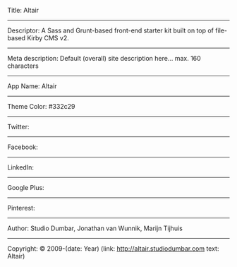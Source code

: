 Title: Altair

----

Descriptor: A Sass and Grunt-based front-end starter kit built on top of file-based Kirby CMS v2.

----

Meta description: Default (overall) site description here... max. 160 characters

----

App Name: Altair

----

Theme Color: #332c29

----

Twitter:

----

Facebook:

----

LinkedIn:

----

Google Plus:

----

Pinterest:

----

Author: Studio Dumbar, Jonathan van Wunnik, Marijn Tijhuis

----

Copyright: © 2009-(date: Year) (link: http://altair.studiodumbar.com text: Altair)
